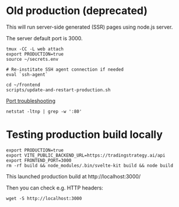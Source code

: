 # Old production (deprecated)

This will run server-side generated (SSR) pages using node.js server.

The server default port is 3000.

```shell
tmux -CC -L web attach
export PRODUCTION=true
source ~/secrets.env

# Re-institate SSH agent connection if needed
eval `ssh-agent`

cd ~/frontend
scripts/update-and-restart-production.sh
```

[Port troubleshooting](https://www.tecmint.com/find-out-which-process-listening-on-a-particular-port/)

```shell
netstat -ltnp | grep -w ':80'
```

# Testing production build locally

```shell
export PRODUCTION=true
export VITE_PUBLIC_BACKEND_URL=https://tradingstrategy.ai/api
export FRONTEND_PORT=3000
rm -rf build && node_modules/.bin/svelte-kit build && node build
```

This launched production build at http://localhost:3000/

Then you can check e.g. HTTP headers:

```shell
wget -S http://localhost:3000
```
